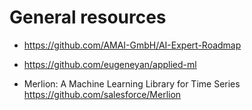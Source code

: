 # General resources
+ https://github.com/AMAI-GmbH/AI-Expert-Roadmap
+ https://github.com/eugeneyan/applied-ml

+ Merlion: A Machine Learning Library for Time Series
 https://github.com/salesforce/Merlion
